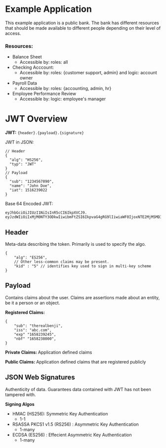 # Example Application

This example application is a public bank. The bank has different resources that should be made available to different people depending on their level of access.

### Resources:

- Balance Sheet
  - Accessible by: roles: all
- Checking Acccount:
  - Accessible by: roles: {customer support, admin} and logic: account owner
- Payroll Data
  - Accessible by: roles: {accounting, admin, hr}
- Employee Performance Review
  - Accessible by: logic: employee's manager

# JWT Overview

<b>JWT:</b> `{header}.{payload}.{signature}`

JWT in JSON:

```
// Header
{
  "alg": "HS256",
  "typ": "JWT"
}
// Payload
{
  "sub": "1234567890",
  "name": "John Doe",
  "iat": 1516239022
}
```

Base 64 Encoded JWT:

```
eyJhbGciOiJIUzI1NiIsInR5cCI6IkpXVCJ9.
eyJzdWIiOiIxMjM0NTY3ODkwIiwibmFtZSI6IkpvaG4gRG9lIiwiaWF0IjoxNTE2MjM5MDIyfQ.SflKxwRJSMeKKF2QT4fwpMeJf36POk6yJV_adQssw5c
```

## Header

Meta-data describing the token. Primarily is used to specify the algo.

```
{
    "alg": "ES256",
    // Other less-common claims may be present.
    "kid" : "5" // identifies key used to sign in multi-key scheme
}
```

## Payload

Contains claims about the user. Claims are assertions made about an entity, be it a person or an object.

<b> Registered Claims: </b>

```
{
    "sub": "therealbenji",
    "iss": "abc.com",
    "exp" "1658239245",
    "nbf" "1658238000",
}
```

<b> Private Claims: </b> Application defined claims

<b> Public Claims: </b> Application defined claims that are registered publicly

## JSON Web Signatures

Authenticity of data. Guarantees data contained with JWT has not been tampered with.

<b>Signing Algos</b>

- HMAC (HS256): Symmetric Key Authentication
  - 1-1
- RSASSA PKCS1 v1.5 (RS256) : Asymmetric Key Authentication
  - 1-many
- ECDSA (ES256) : Effecient Asymmetric Key Authentication
  - 1-many
